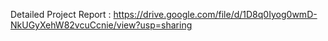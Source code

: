 Detailed Project Report :
https://drive.google.com/file/d/1D8q0Iyog0wmD-NkUGyXehW82vcuCcnie/view?usp=sharing

